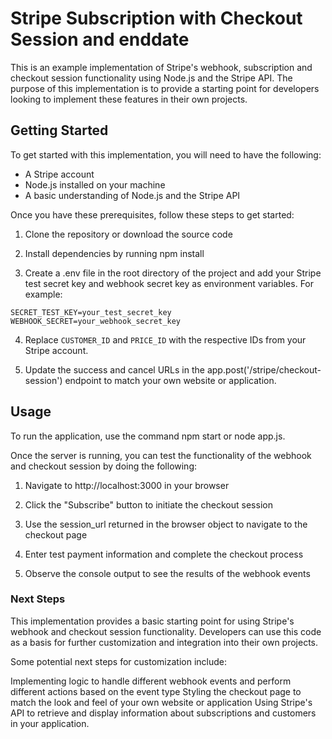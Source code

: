 # Stripe Subscription with Checkout Session and enddate

This is an example implementation of Stripe's webhook, subscription and checkout session functionality using Node.js and the Stripe API. The purpose of this implementation is to provide a starting point for developers looking to implement these features in their own projects.

## Getting Started
To get started with this implementation, you will need to have the following:

- A Stripe account
- Node.js installed on your machine
- A basic understanding of Node.js and the Stripe API
  
Once you have these prerequisites, follow these steps to get started:

1. Clone the repository or download the source code

1. Install dependencies by running npm install

1. Create a .env file in the root directory of the project and add your Stripe test secret key and webhook secret key as environment variables. For example:

```
SECRET_TEST_KEY=your_test_secret_key
WEBHOOK_SECRET=your_webhook_secret_key

```

4. Replace `CUSTOMER_ID` and `PRICE_ID` with the respective IDs from your Stripe account.


5. Update the success and cancel URLs in the app.post('/stripe/checkout-session') endpoint to match your own website or application.

## Usage
To run the application, use the command npm start or node app.js.

Once the server is running, you can test the functionality of the webhook and checkout session by doing the following:

1. Navigate to http://localhost:3000 in your browser

1. Click the "Subscribe" button to initiate the checkout session

1. Use the session_url returned in the browser object to navigate to the checkout page
   
1. Enter test payment information and complete the checkout process

1. Observe the console output to see the results of the webhook events


### Next Steps

This implementation provides a basic starting point for using Stripe's webhook and checkout session functionality. Developers can use this code as a basis for further customization and integration into their own projects.

Some potential next steps for customization include:

Implementing logic to handle different webhook events and perform different actions based on the event type
Styling the checkout page to match the look and feel of your own website or application
Using Stripe's API to retrieve and display information about subscriptions and customers in your application.